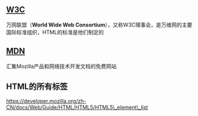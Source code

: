 ## [W3C](https://www.w3.org/)

万网联盟（**World Wide Web Consortium**），又称W3C理事会，是万维网的主要国际标准组织，HTML的标准是他们制定的

## [MDN](https://developer.mozilla.org/zh-CN/)

汇集Mozilla产品和网络技术开发文档的免费网站

## HTML的所有标签

https://developer.mozilla.org/zh-CN/docs/Web/Guide/HTML/HTML5/HTML5\_element\_list



